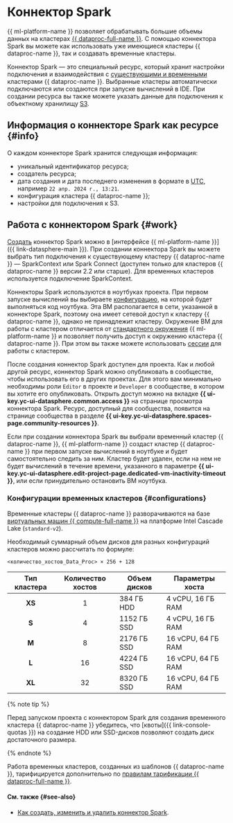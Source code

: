 # Коннектор Spark

{{ ml-platform-name }} позволяет обрабатывать большие объемы данных на кластерах [{{ dataproc-full-name }}](../../data-proc/). С помощью коннектора Spark вы можете как использовать уже имеющиеся кластеры {{ dataproc-name }}, так и создавать временные кластеры.

Коннектор Spark — это специальный ресурс, который хранит настройки подключения и взаимодействия с [существующими и временными](./data-proc.md#types) кластерами {{ dataproc-name }}. Выбранные кластеры автоматически подключаются или создаются при запуске вычислений в IDE. При создании ресурса вы также можете указать данные для подключения к объектному хранилищу [S3](../../glossary/s3.md).

## Информация о коннекторе Spark как ресурсе {#info}

О каждом коннекторе Spark хранится следующая информация:

* уникальный идентификатор ресурса;
* создатель ресурса;
* дата создания и дата последнего изменения в формате в [UTC](https://ru.wikipedia.org/wiki/Всемирное_координированное_время), например `22 апр. 2024 г., 13:21`.
* конфигурация кластера {{ dataproc-name }};
* настройки для подключения к S3.

## Работа с коннектором Spark {#work}

[Создать](../operations/data/spark-connectors.md) коннектор Spark можно в [интерфейсе {{ ml-platform-name }}]({{ link-datasphere-main }}). При создании коннектора Spark вы можете выбрать тип подключения к существующему кластеру {{ dataproc-name }} — SparkContext или Spark Connect (доступен только для кластеров {{ dataproc-name }} версии 2.2 или старше). Для временных кластеров используется подключение SparkContext.

Коннекторы Spark используются в ноутбуках проекта. При первом запуске вычислений вы выбираете [конфигурацию](./configurations.md), на которой будет выполняться код ноутбука. Эта ВМ располагается в сети, указанной в коннекторе Spark, поэтому она имеет сетевой доступ к кластеру {{ dataproc-name }}, однако не принадлежит кластеру. Окружение ВМ для работы с кластером отличается от [стандартного окружения](./preinstalled-packages.md) {{ ml-platform-name }} и позволяет получить доступ к окружению кластера {{ dataproc-name }}. При этом вы также можете использовать [сессии](./data-proc.md#session) для работы с кластером.

После создания коннектор Spark доступен для проекта. Как и любой другой ресурс, коннектор Spark можно опубликовать в сообществе, чтобы использовать его в других проектах. Для этого вам минимально необходимы роли `Editor` в проекте и `Developer` в сообществе, в котором вы хотите его опубликовать. Открыть доступ можно на вкладке **{{ ui-key.yc-ui-datasphere.common.access }}** на странице просмотра коннектора Spark. Ресурс, доступный для сообщества, появится на странице сообщества в разделе **{{ ui-key.yc-ui-datasphere.spaces-page.community-resources }}**.

Если при создании коннектора Spark вы выбрали временный кластер {{ dataproc-name }}, {{ ml-platform-name }} создаст кластер {{ dataproc-name }} при первом запуске вычислений в ноутбуке и будет самостоятельно следить за ним. Кластер будет удален, если на нем не будет вычислений в течение времени, указанного в параметре **{{ ui-key.yc-ui-datasphere.edit-project-page.dedicated-vm-inactivity-timeout }}**, или если принудительно остановить ВМ ноутбука.

### Конфигурации временных кластеров {#configurations}

Временные кластеры {{ dataproc-name }} разворачиваются на базе [виртуальных машин {{ compute-full-name }}](../../compute/concepts/vm.md) на платформе Intel Cascade Lake (`standard-v2`).

Необходимый суммарный объем дисков для разных конфигураций кластеров можно рассчитать по формуле:

```
<количество_хостов_Data_Proc> × 256 + 128
```

| Тип кластера | Количество хостов | Объем дисков |  Параметры хоста   |
|:------------:|:-----------------:|--------------|------------------- |
|    **XS**    |         1         | 384 ГБ HDD   | 4 vCPU, 16 ГБ RAM  |
|    **S**     |         4         | 1152 ГБ SSD  | 4 vCPU, 16 ГБ RAM  |
|    **M**     |         8         | 2176 ГБ SSD  | 16 vCPU, 64 ГБ RAM |
|    **L**     |        16         | 4224 ГБ SSD  | 16 vCPU, 64 ГБ RAM |
|    **XL**    |        32         | 8320 ГБ SSD  | 16 vCPU, 64 ГБ RAM |

{% note tip %}

Перед запуском проекта с коннектором Spark для создания временного кластера {{ dataproc-name }} убедитесь, что [квоты]({{ link-console-quotas }}) на создание HDD или SSD-дисков позволяют создать диск достаточного размера.

{% endnote %}

Работа временных кластеров, созданных из шаблонов {{ dataproc-name }}, тарифицируется дополнительно по [правилам тарификации {{ dataproc-full-name }}](../../data-proc/pricing.md).


#### См. также {#see-also}

* [Как создать, изменить и удалить коннектор Spark](../operations/data/spark-connectors.md).
